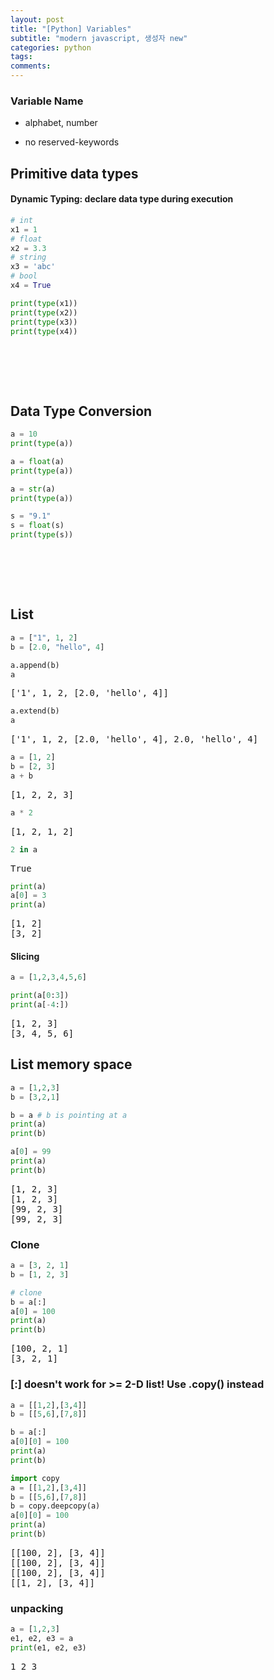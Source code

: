 ```yaml
---
layout: post
title: "[Python] Variables"
subtitle: "modern javascript, 생성자 new"
categories: python
tags:
comments:
---
```


### Variable Name

- alphabet, number

- no reserved-keywords

## Primitive data types

#### Dynamic Typing: declare data type during execution

```python
# int
x1 = 1
# float
x2 = 3.3
# string
x3 = 'abc'
# bool
x4 = True

print(type(x1))
print(type(x2))
print(type(x3))
print(type(x4))
```

<pre>
<class 'int'>
<class 'float'>
<class 'str'>
<class 'bool'>
</pre>

## Data Type Conversion

```python
a = 10
print(type(a))

a = float(a)
print(type(a))

a = str(a)
print(type(a))

s = "9.1"
s = float(s)
print(type(s))
```

<pre>
<class 'int'>
<class 'float'>
<class 'str'>
<class 'float'>
</pre>

## List

```python
a = ["1", 1, 2]
b = [2.0, "hello", 4]
```

```python
a.append(b)
a
```

<pre>
['1', 1, 2, [2.0, 'hello', 4]]
</pre>

```python
a.extend(b)
a
```

<pre>
['1', 1, 2, [2.0, 'hello', 4], 2.0, 'hello', 4]
</pre>

```python
a = [1, 2]
b = [2, 3]
a + b
```

<pre>
[1, 2, 2, 3]
</pre>

```python
a * 2
```

<pre>
[1, 2, 1, 2]
</pre>

```python
2 in a
```

<pre>
True
</pre>

```python
print(a)
a[0] = 3
print(a)
```

<pre>
[1, 2]
[3, 2]
</pre>

#### Slicing

```python
a = [1,2,3,4,5,6]
```

```python
print(a[0:3])
print(a[-4:])
```

<pre>
[1, 2, 3]
[3, 4, 5, 6]
</pre>

## List memory space

```python
a = [1,2,3]
b = [3,2,1]

b = a # b is pointing at a
print(a)
print(b)

a[0] = 99
print(a)
print(b)
```

<pre>
[1, 2, 3]
[1, 2, 3]
[99, 2, 3]
[99, 2, 3]
</pre>

### Clone

```python
a = [3, 2, 1]
b = [1, 2, 3]

# clone
b = a[:]
a[0] = 100
print(a)
print(b)
```

<pre>
[100, 2, 1]
[3, 2, 1]
</pre>

### [:] doesn't work for >= 2-D list! Use .copy() instead

```python
a = [[1,2],[3,4]]
b = [[5,6],[7,8]]

b = a[:]
a[0][0] = 100
print(a)
print(b)

import copy
a = [[1,2],[3,4]]
b = [[5,6],[7,8]]
b = copy.deepcopy(a)
a[0][0] = 100
print(a)
print(b)
```

<pre>
[[100, 2], [3, 4]]
[[100, 2], [3, 4]]
[[100, 2], [3, 4]]
[[1, 2], [3, 4]]
</pre>

### unpacking

```python
a = [1,2,3]
e1, e2, e3 = a
print(e1, e2, e3)
```

<pre>
1 2 3
</pre>

```python

```
